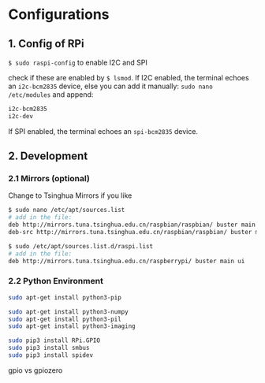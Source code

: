 # Configurations
## 1. Config of RPi
`$ sudo raspi-config` to enable I2C and SPI

check if these are enabled by `$ lsmod`. If I2C enabled, the terminal echoes an `i2c-bcm2835` device, else you can add it manually: `sudo nano /etc/modules` and append:

```sh
i2c-bcm2835
i2c-dev
```

If SPI enabled, the terminal echoes an `spi-bcm2835` device.

## 2. Development
### 2.1 Mirrors (optional)
Change to Tsinghua Mirrors if you like

```sh
$ sudo nano /etc/apt/sources.list
# add in the file:
deb http://mirrors.tuna.tsinghua.edu.cn/raspbian/raspbian/ buster main non-free contrib rpi
deb-src http://mirrors.tuna.tsinghua.edu.cn/raspbian/raspbian/ buster main non-free contrib rpi

$ sudo /etc/apt/sources.list.d/raspi.list
# add in the file:
deb http://mirrors.tuna.tsinghua.edu.cn/raspberrypi/ buster main ui
```
### 2.2 Python Environment

```sh
sudo apt-get install python3-pip

sudo apt-get install python3-numpy
sudo apt-get install python3-pil
sudo apt-get install python3-imaging

sudo pip3 install RPi.GPIO
sudo pip3 install smbus
sudo pip3 install spidev
```

gpio vs gpiozero
<!--stackedit_data:
eyJoaXN0b3J5IjpbMjEwNjQwMDEzLC0xNTI1MjA4NDE3LDE2MT
Q1MDY2MjksLTIzNjA3MzU1MCwtMTYzMDA3MDIyLDE4MDkzNDA4
MjgsMTk4MjIwNDEwMSwxNTk4MzYxMjQxLDE1OTcwMTU3MjYsMT
E4Nzg5OTAwMiw5MTY1MTU3NTIsLTM0OTYzOTMzMCw4NDQ3MjI3
NjUsMTAxODA5MTQ1OV19
-->